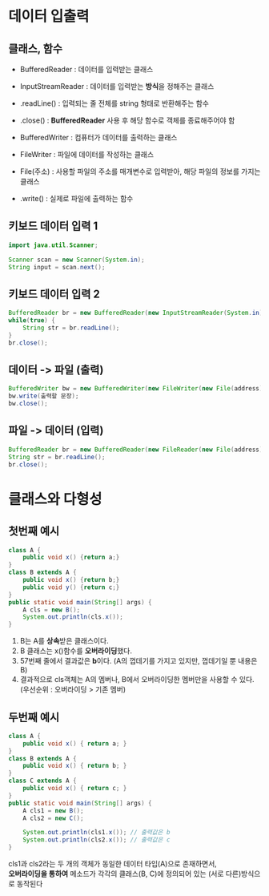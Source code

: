 # 데이터 입출력

## 클래스, 함수
- BufferedReader : 데이터를 입력받는 클래스
- InputStreamReader : 데이터를 입력받는 **방식**을 정해주는 클래스
- .readLine() : 입력되는 줄 전체를 string 형태로 반환해주는 함수
- .close() : **BufferedReader** 사용 후 해당 함수로 객체를 종료해주어야 함

- BufferedWriter : 컴퓨터가 데이터를 출력하는 클래스
- FileWriter : 파일에 데이터를 작성하는 클래스
- File(주소) : 사용할 파일의 주소를 매개변수로 입력받아, 해당 파일의 정보를 가지는 클래스
- .write() : 실제로 파일에 출력하는 함수

## 키보드 데이터 입력 1
```java
import java.util.Scanner;

Scanner scan = new Scanner(System.in);
String input = scan.next();
```

## 키보드 데이터 입력 2
```java
BufferedReader br = new BufferedReader(new InputStreamReader(System.in));
while(true) {
    String str = br.readLine();
}
br.close();
```

## 데이터 -> 파일 (출력)
```java
BufferedWriter bw = new BufferedWriter(new FileWriter(new File(address)));
bw.write(출력할 문장);
bw.close();
```

## 파일 -> 데이터 (입력)
```java
BufferedReader br = new BufferedReader(new FileReader(new File(address)));
String str = br.readLine();
br.close();
```


# 클래스와 다형성

## 첫번째 예시
```java
class A {
    public void x() {return a;}
}
class B extends A {
    public void x() {return b;}
    public void y() {return c;}
}
public static void main(String[] args) {
    A cls = new B();
    System.out.println(cls.x());
}
```
1. B는 A를 **상속**받은 클래스이다.
2. B 클래스는 x()함수를 **오버라이딩**했다.
3. 57번째 줄에서 결과값은 **b**이다.
   (A의 껍데기를 가지고 있지만, 껍데기일 뿐 내용은 B)
4. 결과적으로 cls객체는 A의 멤버나, B에서 오버라이딩한 멤버만을 사용할 수 있다.
   (우선순위 : 오버라이딩 > 기존 멤버)

## 두번째 예시
``` java
class A {
    public void x() { return a; }
}
class B extends A {
    public void x() { return b; }
}
class C extends A {
    public void x() { return c; }
}
public static void main(String[] args) {
    A cls1 = new B();
    A cls2 = new C();

    System.out.println(cls1.x()); // 출력값은 b
    System.out.println(cls2.x()); // 출력값은 c
}
```
cls1과 cls2라는 두 개의 객체가 동일한 데이터 타입(A)으로 존재하면서,     
**오버라이딩을 통하여** 메소드가 각각의 클래스(B, C)에 정의되어 있는 (서로 다른)방식으로 동작된다